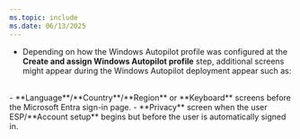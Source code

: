 ```yaml
---
ms.topic: include
ms.date: 06/13/2025
---
```


<!-- This file is shared by the following articles:

user-driven/azure-ad-join-deploy-device.md
pre-provisioning/azure-ad-join-user-flow.md

Headings are driven by article context. -->

- Depending on how the Windows Autopilot profile was configured at the **Create and assign Windows Autopilot profile** step, additional screens might appear during the Windows Autopilot deployment appear such as:<br>
<br>
  - **Language**/**Country**/**Region** or **Keyboard** screens before the Microsoft Entra sign-in page.
  - **Privacy** screen when the user ESP/**Account setup** begins but before the user is automatically signed in.
